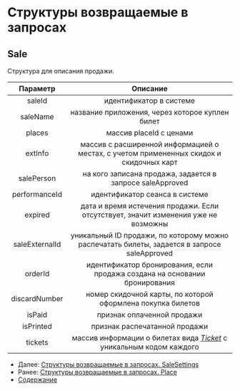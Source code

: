 Структуры возвращаемые в запросах
=====================================

Sale
-------------

Структура для описания продажи. 

|    Параметр    	|                                           Описание                                           	|
|:--------------:	|:--------------------------------------------------------------------------------------------:	|
|     saleId     	|                                    идентификатор в системе                                   	|
|     saleName     	|                                    название приложения, через которое куплен билет    |
|     places     	|                                    массив placeId с ценами                                   	|
|   extInfo     |       массив с расширенной информацией о местах, с учетом примененных скидок и скидочных карт                  |
|   salePerson   	|                   на кого записана продажа, задается в запросе saleApproved                  	|
|  performanceId 	|                                идентификатор сеанса в системе                                	|
|     expired    	|      дата и время истечения продажи. Если отсутствует, значит изменения уже не возможны      	|
| saleExternalId 	| уникальный ID продажи, по которому можно распечатать билеты, задается в запросе saleApproved 	|
|     orderId    	|          идентификатор бронирования, если продажа создана на основании бронирования          	|
|  discardNumber 	|                  номер скидочной карты, по которой оформлена покупка билетов                 	|
|     isPaid     	|                                  признак оплаченной продажи                                  	|
|    isPrinted   	|                                 признак распечатанной продажи                                	|
|     tickets    	|            массив информации о билетах вида _[Ticket](ticket)_ с уникальным кодом каждого     |

* Далее: [Структуры возвращаемые в запросах. SaleSettings](saleSettings)
* Ранее: [Структуры возвращаемые в запросах. Place](place)
* [Содержание](../index)